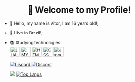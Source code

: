 <h1 align="center">👋 Welcome to my Profile!</h1>


- 👋 Hello, my name is Vitor, I am 16 years old!;

- 🏡 I live in Brazil!;


- 📚 Studying technologies:<br>
  <a href="https://www.lua.org/" rel="nofollow">
  <img alt="LUA" width="32em" height="32em" src="https://cdn.discordapp.com/attachments/721221375922143265/866441822951833660/1024px-Lua-Logo.png" style="max-width:100%;">
  </a>
  <a href="https://www.mysql.com/" rel="nofollow">
  <img alt="MYSQL" width="32em" height="32em" src="https://cdn.jsdelivr.net/gh/devicons/devicon/icons/mysql/mysql-original.svg" style="max-width:100%;">
  </a>
  <a href="https://www.w3.org/standards/webdesign/htmlcss.html" rel="nofollow">
  <img alt="HTML" width="32em" height="32em" src="https://cdn.jsdelivr.net/gh/devicons/devicon/icons/html5/html5-original-wordmark.svg" style="max-width:100%;">
  </a>
  <a href="https://www.w3.org/standards/webdesign/htmlcss.html" rel="nofollow">
  <img alt="CSS" width="32em" height="32em" src="https://cdn.jsdelivr.net/gh/devicons/devicon/icons/css3/css3-original-wordmark.svg" style="max-width:100%;">
  </a>
  <a href="https://www.javascript.com/" rel="nofollow">
  <img alt="JavaScript" width="32em" height="32em" src="https://cdn.discordapp.com/attachments/721221375922143265/866440747812519976/javascript.png" style="max-width:100%;">
  </a>
  <p></p>
  <a href="https://discord.com/channels/@me/866453096384954378" rel="nofollow">
  <img alt="Discord" src="https://img.shields.io/static/v1?style=flat&amp;logo=discord&amp;logoColor=white&amp;color=%237289DA&amp;label=&amp;message=KFS%239611" style="max-   width:100%;">
  </a>

  <a href="https://www.youtube.com/channel/UCDpHKrT1TpQemcsJDOVhxVw" rel="nofollow">
  <img alt="Discord" src="https://img.shields.io/static/v1?style=flat&amp;logo=youtube&amp;logoColor=white&amp;color=%23FF0000&amp;label=&amp;message=KFS" style="max- width:100%;">
  </a>

  <img src="https://github-readme-stats.vercel.app/api?username=vitorKFS&show_icons=true&theme=dracula"> [![Top Langs](https://github-readme-stats.vercel.app/api/top-langs/?username=vitorKFS&layout=compact)](https://github.com/vitorKFS/github-readme-stats)
